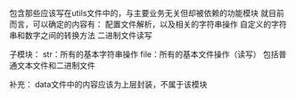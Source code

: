 包含那些应该写在utils文件中的，与主要业务无关但却被依赖的功能模块
就目前而言，可以确定的内容有：
    配置文件解析，以及相关的字符串操作
    自定义的字符串和数字之间的转换方法
    二进制文件读写

子模块：
    str：所有的基本字符串操作
    file：所有的基本文件操作（读写）
          包括普通文本文件和二进制文件

补充：
    data文件中的内容应该为上层封装，不属于该模块